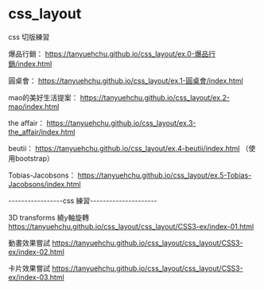 # css_layout
css 切版練習
<!--  -->
爆品行銷： https://tanyuehchu.github.io/css_layout/ex.0-爆品行銷/index.html
<!--  -->
圓桌會： https://tanyuehchu.github.io/css_layout/ex.1-圓桌會/index.html
<!--  -->
mao的美好生活提案： https://tanyuehchu.github.io/css_layout/ex.2-mao/index.html
<!--  -->
the affair： https://tanyuehchu.github.io/css_layout/ex.3-the_affair/index.html
<!--  -->
beutii： https://tanyuehchu.github.io/css_layout/ex.4-beutii/index.html （使用bootstrap）
<!--  -->
Tobias-Jacobsons： https://tanyuehchu.github.io/css_layout/ex.5-Tobias-Jacobsons/index.html
<!--  -->
<!--  -->
 -----------------css 練習--------------------- 
<!--  -->
<!--  -->
3D transforms 繞y軸旋轉
https://tanyuehchu.github.io/css_layout/css_layout/CSS3-ex/index-01.html

動畫效果嘗試
https://tanyuehchu.github.io/css_layout/css_layout/CSS3-ex/index-02.html

卡片效果嘗試
https://tanyuehchu.github.io/css_layout/css_layout/CSS3-ex/index-03.html
